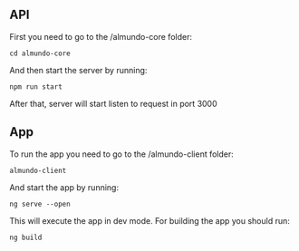 ## API
 First you need to go to the /almundo-core folder:

    cd almundo-core

And then start the server by running:

    npm run start

After that, server will start listen to request in port 3000

## App

To run the app you need to go to the /almundo-client folder:

    almundo-client

And start the app by running:

    ng serve --open

This will execute the app in dev mode. For building the app you should run:

    ng build
